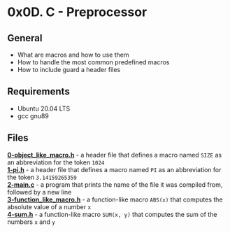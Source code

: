# 0x0D. C - Preprocessor
## General
- What are macros and how to use them
- How to handle the most common predefined macros
- How to include guard a header files
## Requirements
- Ubuntu 20.04 LTS
- gcc gnu89
## Files
**[0-object_like_macro.h](0-object_like_macro.h)** - a header file that defines a macro named `SIZE` as an abbreviation for the token `1024`  
**[1-pi.h](1-pi.h)** - a header file that defines a macro named `PI` as an abbreviation for the token `3.14159265359`  
**[2-main.c](2-main.c)** -  a program that prints the name of the file it was compiled from, followed by a new line  
**[3-function_like_macro.h](3-function_like_macro.h)** -  a function-like macro `ABS(x)` that computes the absolute value of a number `x`  
**[4-sum.h](4-sum.h)** - a function-like macro `SUM(x, y)` that computes the sum of the numbers `x` and `y`  